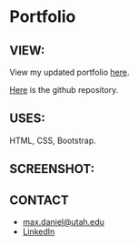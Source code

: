 # Portfolio 

## VIEW:
View my updated portfolio [here](https://maxonemillion.github.io/responsive-portfolio "Link to updated portfolio").

[Here](https://github.com/maxonemillion/responsive-portfolio "Link to github repository") is the github repository.

## USES:
HTML, CSS, Bootstrap.

## SCREENSHOT: 

## CONTACT
* max.daniel@utah.edu
* [LinkedIn](https://www.linkedin.com/in/maximilian-daniel1/ "Link to LinkedIn page")
